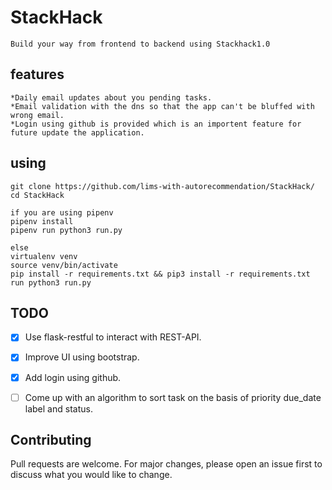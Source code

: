 **StackHack**
=============


    Build your way from frontend to backend using Stackhack1.0




**features**
---------------------------------
    *Daily email updates about you pending tasks.
    *Email validation with the dns so that the app can't be bluffed with wrong email.
    *Login using github is provided which is an importent feature for future update the application.




**using**
--------

```
git clone https://github.com/lims-with-autorecommendation/StackHack/
cd StackHack

if you are using pipenv
pipenv install
pipenv run python3 run.py

else
virtualenv venv
source venv/bin/activate
pip install -r requirements.txt && pip3 install -r requirements.txt
run python3 run.py
```






**TODO**
--------

- [x] Use flask-restful to interact with REST-API.
- [x] Improve UI using bootstrap.
- [x] Add login using github.
- [ ] Come up with an algorithm to sort task on the basis of priority due_date label and status.


**Contributing**
----------------
Pull requests are welcome. For major changes, please open an issue first to discuss what you would like to change.

